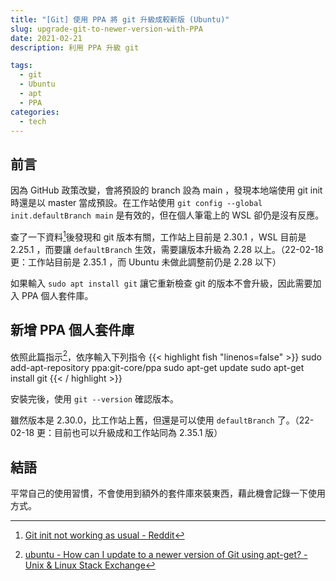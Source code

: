 ```yaml
---
title: "[Git] 使用 PPA 將 git 升級成較新版 (Ubuntu)"
slug: upgrade-git-to-newer-version-with-PPA
date: 2021-02-21
description: 利用 PPA 升級 git

tags: 
  - git
  - Ubuntu
  - apt
  - PPA
categories: 
  - tech
---
```


## 前言

因為 GitHub 政策改變，會將預設的 branch 設為 main ，發現本地端使用 git init 時還是以 master 當成預設。在工作站使用 `git config --global init.defaultBranch main` 是有效的，但在個人筆電上的 WSL 卻仍是沒有反應。

查了一下資料[^1]後發現和 git 版本有關，工作站上目前是 2.30.1 ，WSL 目前是 2.25.1 ，而要讓 `defaultBranch` 生效，需要讓版本升級為 2.28 以上。（22-02-18 更：工作站目前是 2.35.1 ，而 Ubuntu 未做此調整前仍是 2.28 以下）

如果輸入 `sudo apt install git` 讓它重新檢查 git 的版本不會升級，因此需要加入 PPA 個人套件庫。

## 新增 PPA 個人套件庫

依照此篇指示[^2]，依序輸入下列指令
{{< highlight fish "linenos=false" >}}
sudo add-apt-repository ppa:git-core/ppa
sudo apt-get update
sudo apt-get install git
{{< / highlight >}}

安裝完後，使用 `git --version` 確認版本。

雖然版本是 2.30.0，比工作站上舊，但還是可以使用 `defaultBranch` 了。（22-02-18 更：目前也可以升級成和工作站同為 2.35.1 版）

## 結語

平常自己的使用習慣，不會使用到額外的套件庫來裝東西，藉此機會記錄一下使用方式。

[^1]: [Git init not working as usual - Reddit](https://www.reddit.com/r/git/comments/jwgn8p/git_init_not_working_as_usual/)
[^2]: [ubuntu - How can I update to a newer version of Git using apt-get? - Unix & Linux Stack Exchange](https://unix.stackexchange.com/questions/33617/how-can-i-update-to-a-newer-version-of-git-using-apt-get)
